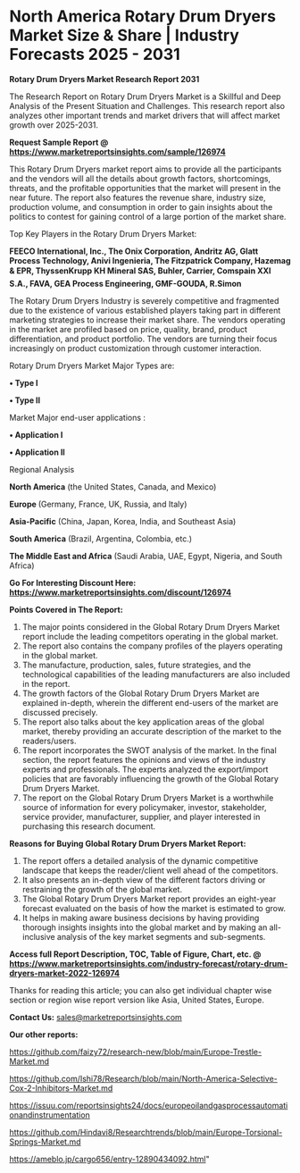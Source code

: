 # North America Rotary Drum Dryers Market Size & Share | Industry Forecasts 2025 - 2031

<strong>Rotary Drum Dryers Market Research Report 2031</strong>

The Research Report on Rotary Drum Dryers Market is a Skillful and Deep Analysis of the Present Situation and Challenges. This research report also analyzes other important trends and market drivers that will affect market growth over 2025-2031.

<strong>Request Sample Report @ <a href=https://www.marketreportsinsights.com/sample/126974>https://www.marketreportsinsights.com/sample/126974</a></strong>

This Rotary Drum Dryers market report aims to provide all the participants and the vendors will all the details about growth factors, shortcomings, threats, and the profitable opportunities that the market will present in the near future. The report also features the revenue share, industry size, production volume, and consumption in order to gain insights about the politics to contest for gaining control of a large portion of the market share.

Top Key Players in the Rotary Drum Dryers Market:

<strong>FEECO International, Inc., The Onix Corporation, Andritz AG, Glatt Process Technology, Anivi Ingenieria, The Fitzpatrick Company, Hazemag & EPR, ThyssenKrupp KH Mineral SAS, Buhler, Carrier, Comspain XXI S.A., FAVA, GEA Process Engineering, GMF-GOUDA, R.Simon</strong>

The Rotary Drum Dryers Industry is severely competitive and fragmented due to the existence of various established players taking part in different marketing strategies to increase their market share. The vendors operating in the market are profiled based on price, quality, brand, product differentiation, and product portfolio. The vendors are turning their focus increasingly on product customization through customer interaction.

Rotary Drum Dryers Market Major Types are:

<strong>• Type I

• Type II</strong>

Market Major end-user applications :

<strong>• Application I

• Application II</strong>

Regional Analysis

</u><strong><b>North America</b></strong> (the United States, Canada, and Mexico)

<strong><b>Europe </b></strong>(Germany, France, UK, Russia, and Italy)

<strong><b>Asia-Pacific</b></strong> (China, Japan, Korea, India, and Southeast Asia)

<strong><b>South America</b></strong> (Brazil, Argentina, Colombia, etc.)

<strong><b>The Middle East and Africa</b></strong> (Saudi Arabia, UAE, Egypt, Nigeria, and South Africa)

<strong>Go For Interesting Discount Here: <a href=https://www.marketreportsinsights.com/discount/126974>https://www.marketreportsinsights.com/discount/126974</a></strong>

<strong>Points Covered in The Report:</strong>
<ol>
  <li>The major points considered in the Global Rotary Drum Dryers Market report include the leading competitors operating in the global market.</li>
  <li>The report also contains the company profiles of the players operating in the global market.</li>
  <li>The manufacture, production, sales, future strategies, and the technological capabilities of the leading manufacturers are also included in the report.</li>
  <li>The growth factors of the Global Rotary Drum Dryers Market are explained in-depth, wherein the different end-users of the market are discussed precisely.</li>
  <li>The report also talks about the key application areas of the global market, thereby providing an accurate description of the market to the readers/users.</li>
  <li>The report incorporates the SWOT analysis of the market. In the final section, the report features the opinions and views of the industry experts and professionals. The experts analyzed the export/import policies that are favorably influencing the growth of the Global Rotary Drum Dryers Market.</li>
  <li>The report on the Global Rotary Drum Dryers Market is a worthwhile source of information for every policymaker, investor, stakeholder, service provider, manufacturer, supplier, and player interested in purchasing this research document.</li>
</ol>
<strong>Reasons for Buying Global Rotary Drum Dryers Market Report:</strong>

<ol>
  <li>The report offers a detailed analysis of the dynamic competitive landscape that keeps the reader/client well ahead of the competitors.</li>
  <li>It also presents an in-depth view of the different factors driving or restraining the growth of the global market.</li>
  <li>The Global Rotary Drum Dryers Market report provides an eight-year forecast evaluated on the basis of how the market is estimated to grow.</li>
  <li>It helps in making aware business decisions by having providing thorough insights insights into the global market and by making an all-inclusive analysis of the key market segments and sub-segments.</li>
</ol>
<strong>Access full Report Description, TOC, Table of Figure, Chart, etc. @ <a href=https://www.marketreportsinsights.com/industry-forecast/rotary-drum-dryers-market-2022-126974>https://www.marketreportsinsights.com/industry-forecast/rotary-drum-dryers-market-2022-126974</a></strong>


Thanks for reading this article; you can also get individual chapter wise section or region wise report version like Asia, United States, Europe.

<strong>Contact Us:</strong>
sales@marketreportsinsights.com

<strong>Our other reports:</strong>

<a href=https://github.com/faizy72/research-new/blob/main/Europe-Trestle-Market.md>https://github.com/faizy72/research-new/blob/main/Europe-Trestle-Market.md</a>

<a href=https://github.com/Ishi78/Research/blob/main/North-America-Selective-Cox-2-Inhibitors-Market.md>https://github.com/Ishi78/Research/blob/main/North-America-Selective-Cox-2-Inhibitors-Market.md</a>

<a href=https://issuu.com/reportsinsights24/docs/europeoilandgasprocessautomationandinstrumentation>https://issuu.com/reportsinsights24/docs/europeoilandgasprocessautomationandinstrumentation</a>

<a href=https://github.com/Hindavi8/Researchtrends/blob/main/Europe-Torsional-Springs-Market.md>https://github.com/Hindavi8/Researchtrends/blob/main/Europe-Torsional-Springs-Market.md</a>

<a href=https://ameblo.jp/cargo656/entry-12890434092.html>https://ameblo.jp/cargo656/entry-12890434092.html</a>"
